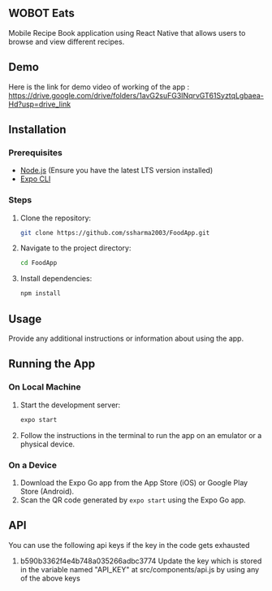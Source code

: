 ## WOBOT Eats
  Mobile Recipe Book application using React Native that allows users to browse and view different recipes.

## Demo
Here is the link for demo video of working of the app : https://drive.google.com/drive/folders/1avG2suFG3INqrvGT61SyztqLgbaea-Hd?usp=drive_link
## Installation

### Prerequisites

- [Node.js](https://nodejs.org/) (Ensure you have the latest LTS version installed)
- [Expo CLI](https://docs.expo.dev/get-started/installation/)

### Steps

1. Clone the repository:
    ```bash
    git clone https://github.com/ssharma2003/FoodApp.git
    ```
2. Navigate to the project directory:
    ```bash
    cd FoodApp
    ```
3. Install dependencies:
    ```bash
    npm install
    ```

## Usage

Provide any additional instructions or information about using the app.

## Running the App

### On Local Machine

1. Start the development server:
    ```bash
    expo start
    ```
2. Follow the instructions in the terminal to run the app on an emulator or a physical device.

### On a Device

1. Download the Expo Go app from the App Store (iOS) or Google Play Store (Android).
2. Scan the QR code generated by `expo start` using the Expo Go app.

## API 
You can use the following api keys if the key in the code gets exhausted
1. b590b3362f4e4b748a035266adbc3774
Update the key which is stored in the variable named "API_KEY" at src/components/api.js by using any of the above keys

